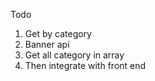 Todo
1. Get by category
2. Banner api
3. Get all  category in array
4. Then integrate with front end